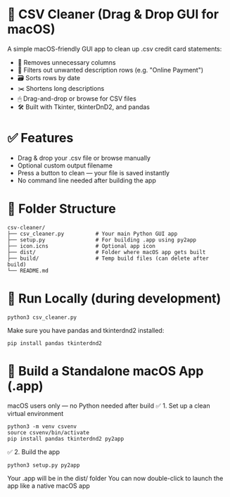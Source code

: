 # 🧼 CSV Cleaner (Drag & Drop GUI for macOS)
A simple macOS-friendly GUI app to clean up .csv credit card statements:
- 🧹 Removes unnecessary columns
- 🧾 Filters out unwanted description rows (e.g. "Online Payment")
- 🗃 Sorts rows by date
- ✂️ Shortens long descriptions
- 🖱 Drag-and-drop or browse for CSV files
- 🛠 Built with Tkinter, tkinterDnD2, and pandas

# ✅ Features
- Drag & drop your .csv file or browse manually
- Optional custom output filename
- Press a button to clean — your file is saved instantly
- No command line needed after building the app

# 📁 Folder Structure
```
csv-cleaner/
├── csv_cleaner.py          # Your main Python GUI app
├── setup.py                # For building .app using py2app
├── icon.icns               # Optional app icon
├── dist/                   # Folder where macOS app gets built
├── build/                  # Temp build files (can delete after build)
└── README.md
```

# 🚀 Run Locally (during development)
```
python3 csv_cleaner.py
```
Make sure you have pandas and tkinterdnd2 installed:
```
pip install pandas tkinterdnd2
```

# 🍎 Build a Standalone macOS App (.app)
macOS users only — no Python needed after build
✅ 1. Set up a clean virtual environment
```
python3 -m venv csvenv
source csvenv/bin/activate
pip install pandas tkinterdnd2 py2app
```
✅ 2. Build the app
```
python3 setup.py py2app
```
Your .app will be in the dist/ folder
You can now double-click to launch the app like a native macOS app
